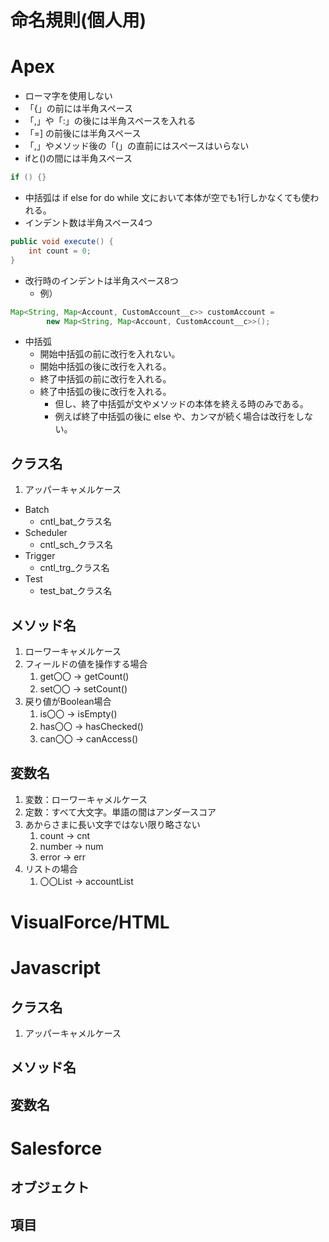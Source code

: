 # 命名規則(個人用)
# Apex
- ローマ字を使用しない
- 「{」の前には半角スペース
- 「,」や「:」の後には半角スペースを入れる
- 「=] の前後には半角スペース
- 「,」やメソッド後の「(」の直前にはスペースはいらない
- ifと()の間には半角スペース
```Java
if () {}
```
- 中括弧は if else for do while 文において本体が空でも1行しかなくても使われる。
- インデント数は半角スペース4つ
```java
public void execute() {
    int count = 0;
}
```
- 改行時のインデントは半角スペース8つ
  - 例）
```java
Map<String, Map<Account, CustomAccount__c>> customAccount =
        new Map<String, Map<Account, CustomAccount__c>>();
```
- 中括弧
  - 開始中括弧の前に改行を入れない。
  - 開始中括弧の後に改行を入れる。
  - 終了中括弧の前に改行を入れる。
  - 終了中括弧の後に改行を入れる。
    - 但し、終了中括弧が文やメソッドの本体を終える時のみである。
    - 例えば終了中括弧の後に else や、カンマが続く場合は改行をしない。
## クラス名
1. アッパーキャメルケース
- Batch
  - cntl_bat_クラス名
- Scheduler
  - cntl_sch_クラス名
- Trigger
  - cntl_trg_クラス名
- Test
  - test_bat_クラス名
## メソッド名
1. ローワーキャメルケース
2. フィールドの値を操作する場合
   1. get〇〇  -> getCount()
   2. set〇〇  -> setCount()
3. 戻り値がBoolean場合
   1. is〇〇   -> isEmpty()
   2. has〇〇  -> hasChecked()
   3. can〇〇  -> canAccess()
## 変数名
1. 変数：ローワーキャメルケース
2. 定数：すべて大文字。単語の間はアンダースコア
3. あからさまに長い文字ではない限り略さない
   1. count    -> cnt
   2. number   -> num
   3. error    -> err
4. リストの場合
   1. 〇〇List -> accountList
# VisualForce/HTML
# Javascript
## クラス名
1. アッパーキャメルケース
## メソッド名
## 変数名
# Salesforce
## オブジェクト
## 項目
